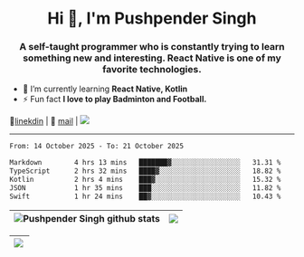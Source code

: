 <h1 align="center">Hi 👋, I'm Pushpender Singh</h1>
<h3 align="center">A self-taught programmer who is constantly trying to learn something new and interesting. React Native is one of my favorite technologies.</h3>

- 🌱 I’m currently learning **React Native, Kotlin**
- ⚡ Fun fact **I love to play Badminton and Football.**

👔[linekdin](https://www.linkedin.com/in/pushpender-singh-240061202/) | 📧 [mail](mailto:pushpendersingh694@gmail.com) | 
<a href="https://github.com/pushpender-singh-ap/pushpender-singh-ap">
    <img src="https://komarev.com/ghpvc/?username=pushpender-singh-ap&style=for-the-badge">
</a>


---

<!--START_SECTION:waka-->

```txt
From: 14 October 2025 - To: 21 October 2025

Markdown        4 hrs 13 mins   ███████▓░░░░░░░░░░░░░░░░░   31.31 %
TypeScript      2 hrs 32 mins   ████▓░░░░░░░░░░░░░░░░░░░░   18.82 %
Kotlin          2 hrs 4 mins    ███▓░░░░░░░░░░░░░░░░░░░░░   15.32 %
JSON            1 hr 35 mins    ███░░░░░░░░░░░░░░░░░░░░░░   11.82 %
Swift           1 hr 24 mins    ██▓░░░░░░░░░░░░░░░░░░░░░░   10.43 %
```

<!--END_SECTION:waka-->


| <a><img align="center" src="https://github-readme-stats-eight-psi-55.vercel.app/api?username=pushpender-singh-ap&show_icons=true&show=reviews,prs_merged,prs_merged_percentage&include_all_commits=true" alt="Pushpender Singh github stats" /></a> | <a><img align="center" src="https://github-readme-stats-eight-psi-55.vercel.app/api/top-langs/?username=pushpender-singh-ap&layout=donut-vertical" /></a> |
| ------------- | ------------- |

| <a> <img align="left" src="https://github-readme-streak-stats-bice-seven.vercel.app?user=pushpender-singh-ap" /></br> </a> |
| ------------- |
